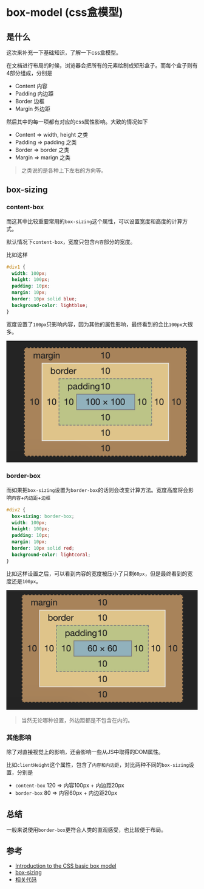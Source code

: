 # box-model (css盒模型)

## 是什么

这次来补充一下基础知识，了解一下css盒模型。

在文档进行布局的时候，浏览器会把所有的元素绘制成矩形盒子。而每个盒子则有4部分组成，分别是
- Content 内容
- Padding 内边距
- Border 边框
- Margin 外边距

然后其中的每一项都有对应的css属性影响。大致的情况如下
- Content => width, height 之类
- Padding => padding 之类
- Border => border 之类
- Margin => marign 之类

> 之类说的是各种上下左右的方向等。

## box-sizing

### content-box

而这其中比较重要常用的`box-sizing`这个属性，可以设置宽度和高度的计算方式。

默认情况下`content-box`，宽度只包含`内容`部分的宽度。

比如这样

```css
#div1 {
  width: 100px;
  height: 100px;
  padding: 10px;
  margin: 10px;
  border: 10px solid blue;
  background-color: lightblue;
}
```

宽度设置了`100px`只影响内容，因为其他的属性影响，最终看到的会比`100px`大很多。

![box-model-1](../../assets/box-model-1.png)

### border-box

而如果把`box-sizing`设置为`border-box`的话则会改变计算方法。宽度高度将会影响`内容`+`内边距`+`边框`

```css
#div2 {
  box-sizing: border-box;
  width: 100px;
  height: 100px;
  padding: 10px;
  margin: 10px;
  border: 10px solid red;
  background-color: lightcoral;
}
```

比如这样设置之后，可以看到内容的宽度被压小了只剩`60px`，但是最终看到的宽度还是`100px`。

![box-model-2](../../assets/box-model-2.png)

> 当然无论哪种设置，外边距都是不包含在内的。

### 其他影响

除了对直接视觉上的影响，还会影响一些从JS中取得的DOM属性。

比如`clientHeight`这个属性，包含了`内容和内边距`，对比两种不同的`box-sizing`设置，分别是

- `content-box` 120 => 内容100px + 内边距20px
- `border-box` 80 => 内容60px + 内边距20px

## 总结

一般来说使用`border-box`更符合人类的直观感受，也比较便于布局。

## 参考

- [Introduction to the CSS basic box model](https://developer.mozilla.org/en-US/docs/Web/CSS/CSS_Box_Model/Introduction_to_the_CSS_box_model)
- [box-sizing](https://developer.mozilla.org/en-US/docs/Web/CSS/box-sizing)
- [相关代码](../../code/CSS/box-model.html)